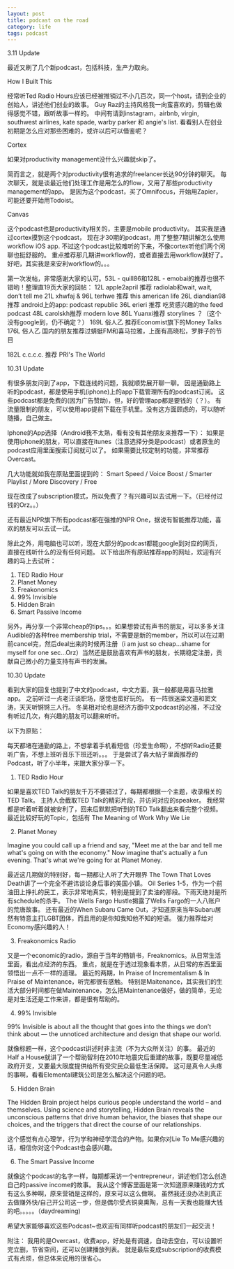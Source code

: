 ```yaml
---
layout: post
title: podcast on the road
category: life
tags: podcast
---
```


3.11 Update

最近又刷了几个新podcast，包括科技，生产力取向。

How I Built This


经常听Ted Radio Hours应该已经被推销过不小几百次，同一个host，请到企业的创始人，讲述他们创业的故事。
Guy Raz的主持风格我一向蛮喜欢的，剪辑也做得感觉不错，跟听故事一样的。
中间有请到instagram，airbnb, virgin, southwest airlines, kate spade, warby parker 和 angie's list.
看看别人在创业初期是怎么应对那些困难的，或许以后可以借鉴呢？

Cortex


如果对productivity management没什么兴趣就skip了。

简而言之，就是两个对productivity很有追求的freelancer长达90分钟的聊天。
每次聊天，就是谈最近他们处理工作是用怎么的flow，又用了那些productivity management的app。
是因为这个podcast，买了Omnifocus，开始用Zapier，可能还要开始用Todoist。

Canvas



这个podcast也是productivity相关的，主要是mobile productivity。
其实我是通过cortex摸到这个podcast，
现在才30期的podcast，用了整整7期讲解怎么使用workflow iOS app.
不过这个podcast比较难听的下来，不像cortex听他们两个闲聊也挺舒服的。
重点推荐那几期讲workflow的，或者直接去用workflow就好了。
好吧，其实我是来安利workflow的。。。




第一次发帖，非常感谢大家的认可。53L - quill86和128L - emobai的推荐也很不错哟！整理直19页大家的回帖：
12L apple2april 推荐  radiolab和wait, wait, don’t tell me
21L xhwfaj & 96L terhwe 推荐 this american life
26L diandian98 推荐 android上的app: podcast republic
36L erieri 推荐 吃货感兴趣的the feed podcast
48L carolskh推荐 modern love
86L Yuanxi推荐 storylines ？（这个没有google到，仍不确定？）
169L 俗人乙 推荐Economist旗下的Money Talks
176L 俗人乙
国内的朋友推荐过蜻蜓FM和喜马拉雅，上面有高晓松，罗胖子的节目

182L c.c.c.c. 推荐 PRI's The World

10.31 Update

有很多朋友问到了app，下载连线的问题，我就顺势展开聊一聊。
因是通勤路上听的podcast，都是使用手机(iphone)上的app下载管理所有的podcast订阅。
这些podcast都是免费的(因为广告赞助)，但，好的管理app都是要钱的（？）。
有流量限制的朋友，可以使用app提前下载在手机里。没有这方面顾虑的，可以随听随播，自己做主。

Iphone的App选择（Android我不太熟，看有没有其他朋友来推荐一下）：
如果是使用iphone的朋友，可以直接在itunes（注意选择分类是podcast）或者原生的podcast应用里面搜索订阅就可以了。
如果需要比较定制的功能，非常推荐Overcast。

几大功能就如我在原贴里面提到的：
Smart Speed / Voice Boost / Smarter Playlist / More Discovery / Free

现在改成了subscription模式，所以免费了？有兴趣可以去试用一下。（已经付过钱的Orz。。）

还有最近NPR旗下所有podcast都在强推的NPR One，据说有智能推荐功能，喜欢的朋友可以去试一试。

除此之外，用电脑也可以听，现在大部分的podcast都能google到对应的网页，直接在线听什么的没有任何问题。
以下给出所有原贴推荐app的网址，欢迎有兴趣的马上去试听：
1. TED Radio Hour
2. Planet Money
3. Freakonomics
4. 99% Invisible
5. Hidden Brain
6. Smart Passive Income

另外，再分享一个非常cheap的tips。。。如果想尝试有声书的朋友，可以多多关注Audible的各种free membership trial，不需要是新的member，所以可以在过期前cancel完，然后deal出来的时候再注册（i am just so cheap...shame for myself for one sec...Orz）当然还是鼓励喜欢有声书的朋友，长期稳定注册，贡献自己微小的力量支持有声书的发展。


10.30 Update

看到大家的回复也提到了中文的podcast，中文方面，我一般都是用喜马拉雅app。
之前听过一点老汪谈职场，感觉也蛮好玩的。
有一阵很迷梁文道和窦文涛，天天听锵锵三人行。
冬吴相对论也是经济方面中文podcast的必推，不过没有听过几次，有兴趣的朋友可以翻来听听。

以下为原贴：

每天都堵在通勤的路上，不想拿着手机看短信（珍爱生命啊），不想听Radio还要听广告，不想上班听音乐下班还听。。。
于是尝试了各大帖子里面推荐的Podcast，听了小半年，来跟大家分享一下。

1. TED Radio Hour


如果是喜欢TED Talk的朋友千万不要错过了，每期都根据一个主题，收录相关的TED Talk。
主持人会截取TED Talk的精彩片段，并访问对应的speaker。
我经常都是听着听着就被安利了，回来后默默把听到的TED Talk翻出来看完整个视频。
最近比较好玩的Topic，包括有
The Meaning of Work
Why We Lie

2. Planet Money


Imagine you could call up a friend and say, "Meet me at the bar and tell me what's going on with the economy." Now imagine that's actually a fun evening. That's what we're going for at Planet Money.

最近这几期做的特别好，每一期都让人听了大开眼界
The Town That Loves Death讲了一个完全不避讳谈论身后事的美国小镇。
Oil Series 1-5，作为一个前油田上挣扎的民工，表示非常地真实，特别是提到了卖油的那段。下雨天绝对是所有schedule的杀手。
The Wells Fargo Hustle揭露了Wells Fargo的一人八账户的荒唐故事。
还有最近的When Subaru Came Out，才知道原来当年Subaru居然有特意主打LGBT团体，而且用的是你知我知他不知的短语。
强力推荐给对Economy感兴趣的人！

3. Freakonomics Radio

又是一个economic的radio，源自于当年的畅销书，Freaknomics。从日常生活里面，看出点经济的东西。
重点，就是在于透过现象看本质，从日常的东西里面领悟出一点不一样的道理。
最近的两期，In Praise of Incrementalism & In Praise of Maintenance，听完都很有感触。
特别是Maitenance，其实我们的生活大部分时间都在做Maintenance，怎么把Maintenance做好，做的简单，无论是对生活还是工作来讲，都是很有帮助的。

4. 99% Invisible


99% Invisible is about all the thought that goes into the things we don’t think about — the unnoticed architecture and design that shape our world.

就像标题一样，这个podcast讲述时非主流（不为大众所关注）的事。
最近的Half a House就讲了一个帮助智利在2010年地震灾后重建的故事，既要尽量减低政府开支，又要最大限度提供给所有受灾民众最低生活保障。
这可是真令人头疼的事啊，看看Elemental建筑公司是怎么解决这个问题的吧。

5. Hidden Brain

The Hidden Brain project helps curious people understand the world – and themselves. Using science and storytelling, Hidden Brain reveals the unconscious patterns that drive human behavior, the biases that shape our choices, and the triggers that direct the course of our relationships.

这个感觉有点心理学，行为学和神经学混合的产物。如果你对Lie To Me感兴趣的话，相信你对这个Podcast也会感兴趣。

6. The Smart Passive Income

就像这个podcast的名字一样，每期都采访一个entrepreneur，讲述他们怎么创造自己的passive income的故事。
我从这个博客里面是第一次知道原来赚钱的方式有这么多种啊，原来营销是这样的，原来可以这么做啊。
虽然我还没办法到真正去做赚外快/自己开公司这一步，但是偶尔受点铜臭熏陶，总有一天我也能赚大钱的吧。。。。。（daydreaming)

希望大家能够喜欢这些Podcast~也欢迎有同样听podcast的朋友们一起交流！

附注：
我用的是Overcast，收费app，好处是有调速，自动去空白，可以设置听完立删，节省空间，还可以创建播放列表。
就是最后变成subscription的收费模式有点烦，但总体来说用的很省心。











